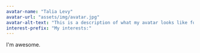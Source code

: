 ```yaml
---
avatar-name: "Talia Levy"
avatar-url: "assets/img/avatar.jpg"
avatar-alt-text: "This is a description of what my avatar looks like for people who can't see it."
interest-prefix: "My interests:"
---
```


I'm awesome.
